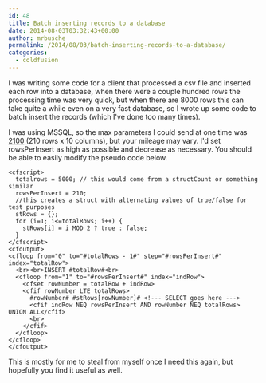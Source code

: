 ```yaml
---
id: 48
title: Batch inserting records to a database
date: 2014-08-03T03:32:43+00:00
author: mrbusche
permalink: /2014/08/03/batch-inserting-records-to-a-database/
categories:
  - coldfusion
---
```


I was writing some code for a client that processed a csv file and inserted each row into a database, when there were a couple hundred rows the processing time was very quick, but when there are 8000 rows this can take quite a while even on a very fast database, so I wrote up some code to batch insert the records (which I've done too many times).

I was using MSSQL, so the max parameters I could send at one time was [2100](https://social.msdn.microsoft.com/Forums/sqlserver/en-US/f2ec73eb-f1e0-4048-95d0-1b1ff6c6fdf3/maximum-parameters-in-where-clause) (210 rows x 10 columns), but your mileage may vary. I'd set rowsPerInsert as high as possible and decrease as necessary. You should be able to easily modify the pseudo code below.

    <cfscript>
      totalrows = 5000; // this would come from a structCount or something similar
      rowsPerInsert = 210;
      //this creates a struct with alternating values of true/false for test purposes
      stRows = {};
      for (i=1; i<=totalRows; i++) {
        stRows[i] = i MOD 2 ? true : false;
      }
    </cfscript>
    <cfoutput>
    <cfloop from="0" to="#totalRows - 1#" step="#rowsPerInsert#" index="totalRow">
      <br><br>INSERT #totalRow#<br>
      <cfloop from="1" to="#rowsPerInsert#" index="indRow">
        <cfset rowNumber = totalRow + indRow>
        <cfif rowNumber LTE totalRows>
          #rowNumber# #stRows[rowNumber]# <!--- SELECT goes here --->
          <cfif indRow NEQ rowsPerInsert AND rowNumber NEQ totalRows> UNION ALL</cfif>
          <br>
        </cfif>
      </cfloop>
    </cfloop>
    </cfoutput>

This is mostly for me to steal from myself once I need this again, but hopefully you find it useful as well.
